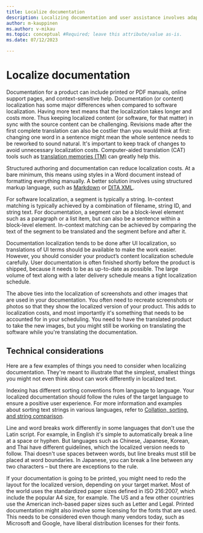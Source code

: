 ```yaml
---
title: Localize documentation
description: Localizing documentation and user assistance involves adapting and translating your existing content. Recycling existing translation involves extra challenges.
author: m-kauppinen
ms.author: v-mikau
ms.topic: conceptual #Required; leave this attribute/value as-is.
ms.date: 07/12/2023

---
```


# Localize documentation

Documentation for a product can include printed or PDF manuals, online support pages, and context-sensitive help. Documentation (or content) localization has some major differences when compared to software localization. Having more text means that the localization takes longer and costs more. Thus keeping localized content (or software, for that matter) in sync with the source content can be challenging. Revisions made after the first complete translation can also be costlier than you would think at first: changing one word in a sentence might mean the whole sentence needs to be reworked to sound natural. It's important to keep track of changes to avoid unnecessary localization costs. Computer-aided translation (CAT) tools such as [translation memories (TM)](translation-memories.md) can greatly help this.

Structured authoring and documentation can reduce localization costs. At a bare minimum, this means using styles in a Word document instead of formatting everything manually. A better solution involves using structured markup language, such as [Markdown](https://www.markdownguide.org/) or [DITA XML](https://www.xml.com/articles/2017/01/19/what-dita/).

For software localization, a segment is typically a string. In-context matching is typically achieved by a combination of filename, string ID, and string text. For documentation, a segment can be a block-level element such as a paragraph or a list item, but can also be a sentence within a block-level element. In-context matching can be achieved by comparing the text of the segment to be translated and the segment before and after it.

Documentation localization tends to be done after UI localization, so translations of UI terms should be available to make the work easier. However, you should consider your product’s content localization schedule carefully. User documentation is often finished shortly before the product is shipped, because it needs to be as up-to-date as possible. The large volume of text along with a later delivery schedule means a tight localization schedule.

The above ties into the localization of screenshots and other images that are used in your documentation. You often need to recreate screenshots or photos so that they show the localized version of your product. This adds to localization costs, and most importantly it's something that needs to be accounted for in your scheduling. You need to have the translated product to take the new images, but you might still be working on translating the software while you're translating the documentation.

## Technical considerations

Here are a few examples of things you need to consider when localizing documentation. They're meant to illustrate that the simplest, smallest things you might not even think about can work differently in localized text.

Indexing has different sorting conventions from language to language. Your localized documentation should follow the rules of the target language to ensure a positive user experience. For more information and examples about sorting text strings in various languages, refer to [Collation, sorting, and string comparison](../locale/sorting-and-string-comparison.md).

Line and word breaks work differently in some languages that don't use the Latin script. For example, in English it's simple to automatically break a line at a space or hyphen. But languages such as Chinese, Japanese, Korean, and Thai have different guidelines, which the localized version needs to follow. Thai doesn't use spaces between words, but line breaks must still be placed at word boundaries. In Japanese, you can break a line between any two characters – but there are exceptions to the rule.

If your documentation is going to be printed, you might need to redo the layout for the localized version, depending on your target market. Most of the world uses the standardized paper sizes defined in ISO 216:2007, which include the popular A4 size, for example. The US and a few other countries use the American inch-based paper sizes such as Letter and Legal. Printed documentation might also involve some licensing for the fonts that are used. This needs to be considered even though many vendors today, such as Microsoft and Google, have liberal distribution licenses for their fonts.
